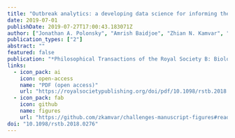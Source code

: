 ```yaml
---
title: "Outbreak analytics: a developing data science for informing the response to emerging pathogens"
date: 2019-07-01
publishDate: 2019-07-27T17:00:43.183071Z
author: ["Jonathan A. Polonsky", "Amrish Baidjoe", "Zhian N. Kamvar", "Anne Cori", "Kara Durski", "W. John Edmunds", "Rosalind M. Eggo", "Sebastian Funk", "Laurent Kaiser", "Patrick Keating", "Olivier le Polain de Waroux", "Michael Marks", "Paula Moraga", "Oliver Morgan", "Pierre Nouvellet", "Ruwan Ratnayake", "Chrissy H. Roberts", "Jimmy Whitworth", "Thibaut Jombart"]
publication_types: ["2"]
abstract: ""
featured: false
publication: "*Philosophical Transactions of the Royal Society B: Biological Sciences*"
links:
  - icon_pack: ai
    icon: open-access
    name: "PDF (open access)"
    url: "https://royalsocietypublishing.org/doi/pdf/10.1098/rstb.2018.0276"
  - icon_pack: fab
    icon: github
    name: figures
    url: "https://github.com/zkamvar/challenges-manuscript-figures#readme"
doi: "10.1098/rstb.2018.0276"
---
```


